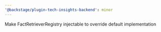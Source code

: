 ```yaml
---
'@backstage/plugin-tech-insights-backend': minor
---
```


Make FactRetrieverRegistry injectable to override default implementation
